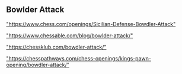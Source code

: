 <h2>Bowlder Attack</h2>
<p><a href="https://www.chess.com/openings/Sicilian-Defense-Bowdler-Attack">"https://www.chess.com/openings/Sicilian-Defense-Bowdler-Attack"</a></p>

<p><a href="https://www.chessable.com/blog/bowlder-attack/">"https://www.chessable.com/blog/bowlder-attack/"</a></p>

<p><a href="https://chessklub.com/bowdler-attack/">"https://chessklub.com/bowdler-attack/"</a></p>

<p><a href="https://chesspathways.com/chess-openings/kings-pawn-opening/bowdler-attack/">"https://chesspathways.com/chess-openings/kings-pawn-opening/bowdler-attack/"</a></p>

